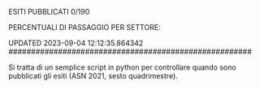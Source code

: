 ESITI PUBBLICATI 0/190 

PERCENTUALI DI PASSAGGIO PER SETTORE:

UPDATED 2023-09-04 12:12:35.864342
###################################################### 

Si tratta di un semplice script in python per controllare quando sono pubblicati gli esiti (ASN 2021, sesto quadrimestre).

